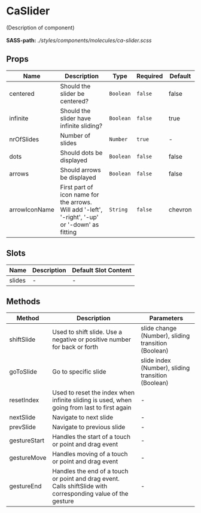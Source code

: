 # CaSlider

(Description of component)<br><br> **SASS-path:** _./styles/components/molecules/ca-slider.scss_

## Props

<!-- @vuese:CaSlider:props:start -->
|Name|Description|Type|Required|Default|
|---|---|---|---|---|
|centered|Should the slider be centered?|`Boolean`|`false`|false|
|infinite|Should the slider have infinite sliding?|`Boolean`|`false`|true|
|nrOfSlides|Number of slides|`Number`|`true`|-|
|dots|Should dots be displayed|`Boolean`|`false`|false|
|arrows|Should arrows be displayed|`Boolean`|`false`|false|
|arrowIconName|First part of icon name for the arrows. Will add '-left', '-right', '-up' or '-down' as fitting|`String`|`false`|chevron|

<!-- @vuese:CaSlider:props:end -->


## Slots

<!-- @vuese:CaSlider:slots:start -->
|Name|Description|Default Slot Content|
|---|---|---|
|slides|-|-|

<!-- @vuese:CaSlider:slots:end -->


## Methods

<!-- @vuese:CaSlider:methods:start -->
|Method|Description|Parameters|
|---|---|---|
|shiftSlide|Used to shift slide. Use a negative or positive number for back or forth|slide change (Number), sliding transition (Boolean)|
|goToSlide|Go to specific slide|slide index (Number), sliding transition (Boolean)|
|resetIndex|Used to reset the index when infinite sliding is used, when going from last to first again|-|
|nextSlide|Navigate to next slide|-|
|prevSlide|Navigate to previous slide|-|
|gestureStart|Handles the start of a touch or point and drag event|-|
|gestureMove|Handles moving of a touch or point and drag event|-|
|gestureEnd|Handles the end of a touch or point and drag event. Calls shiftSlide with corresponding value of the gesture|-|

<!-- @vuese:CaSlider:methods:end -->


